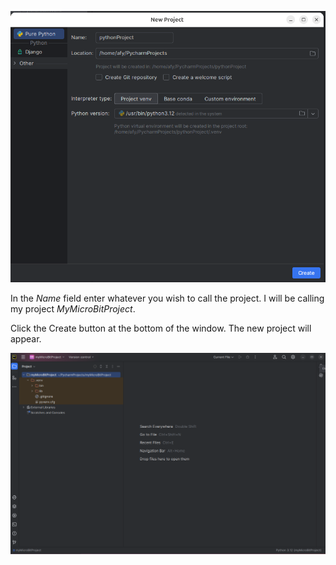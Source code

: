 ![](./images/new_project.png)

In the _Name_ field enter whatever you wish to call the project. 
I will be calling my project _MyMicroBitProject_.

Click the Create button at the bottom of the window. The new project will
appear.

![](./images/new_project2.png)
